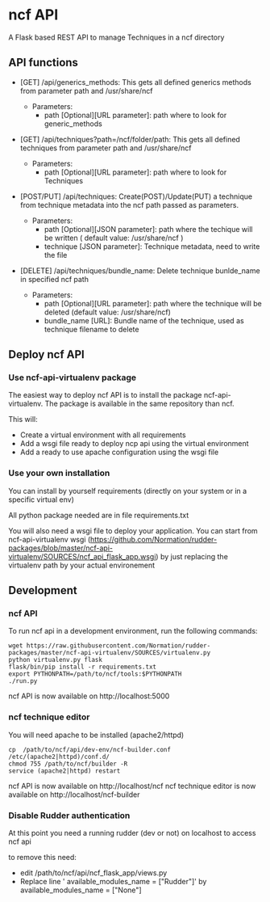 # ncf API

A Flask based REST API to manage Techniques in a ncf directory

## API functions

* [GET] /api/generics_methods: This gets all defined generics methods from parameter path and /usr/share/ncf
  * Parameters:
    * path [Optional][URL parameter]: path where to look for generic_methods

* [GET] /api/techniques?path=/ncf/folder/path: This gets all defined techniques from parameter path and /usr/share/ncf
  * Parameters:
    * path [Optional][URL parameter]: path where to look for Techniques

* [POST/PUT] /api/techniques: Create(POST)/Update(PUT) a technique from technique metadata into the ncf path passed as parameters.
  * Parameters:
    * path [Optional][JSON parameter]: path where the techique will be written ( default value: /usr/share/ncf )
    * technique [JSON parameter]: Technique metadata, need to write the file

* [DELETE] /api/techniques/bundle_name: Delete technique bunlde_name in specified ncf path
  * Parameters:
    * path [Optional][URL parameter]: path where the technique will be deleted (default value: /usr/share/ncf)
    * bundle_name [URL]: Bundle name of the technique, used as technique filename to delete

## Deploy ncf API

### Use ncf-api-virtualenv package

The easiest way to deploy ncf API is to install the package ncf-api-virtualenv. The package is available in the same repository than ncf.

This will:

* Create a virtual environment with all requirements
* Add a wsgi file ready to deploy ncp api using the virtual environment
* Add a ready to use apache configuration using the wsgi file

### Use your own installation

You can install by yourself requirements (directly on your system or in a specific virtual env)

All python package needed are in file requirements.txt 

You will also need a wsgi file to deploy your application. You can start from ncf-api-virtualenv wsgi (https://github.com/Normation/rudder-packages/blob/master/ncf-api-virtualenv/SOURCES/ncf_api_flask_app.wsgi) by just replacing the virtualenv path by your actual environement


## Development

### ncf API
To run ncf api in a development environment, run the following commands:

```shell
wget https://raw.githubusercontent.com/Normation/rudder-packages/master/ncf-api-virtualenv/SOURCES/virtualenv.py
python virtualenv.py flask
flask/bin/pip install -r requirements.txt
export PYTHONPATH=/path/to/ncf/tools:$PYTHONPATH
./run.py
```

ncf API is now available on http://localhost:5000 

### ncf technique editor

You will need apache to be installed (apache2/httpd)

```shell
cp  /path/to/ncf/api/dev-env/ncf-builder.conf /etc/(apache2|httpd)/conf.d/
chmod 755 /path/to/ncf/builder -R
service (apache2|httpd) restart
```

ncf API is now available on http://localhost/ncf
ncf technique editor is now available on http://localhost/ncf-builder

### Disable Rudder authentication

At this point you need a running rudder (dev or not) on localhost to access ncf api

to remove this need:

* edit /path/to/ncf/api/ncf_flask_app/views.py
* Replace line ' available_modules_name = ["Rudder"]' by  available_modules_name = ["None"]


